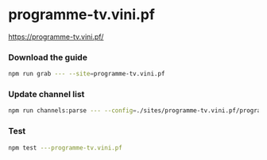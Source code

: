# programme-tv.vini.pf

https://programme-tv.vini.pf/

### Download the guide

```sh
npm run grab --- --site=programme-tv.vini.pf
```

### Update channel list

```sh
npm run channels:parse --- --config=./sites/programme-tv.vini.pf/programme-tv.vini.pf.config.js --output=./sites/programme-tv.vini.pf/programme-tv.vini.pf.channels.xml
```

### Test

```sh
npm test ---programme-tv.vini.pf
```
